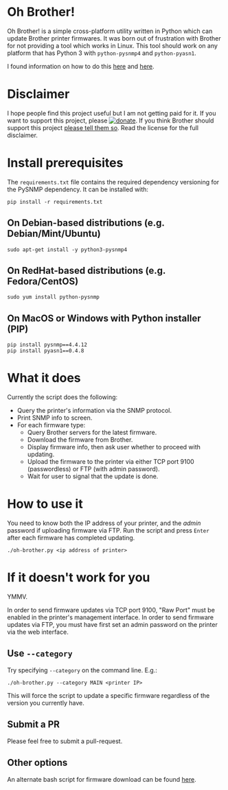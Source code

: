 # Oh Brother!
Oh Brother! is a simple cross-platform utility written in Python which can
update Brother printer firmwares.  It was born out of frustration with Brother
for not providing a tool which works in Linux.  This tool should work on any
platform that has Python 3 with ``python-pysnmp4`` and ``python-pyasn1``.

I found information on how to do this
[here](https://cbompart.wordpress.com/2014/02/05/printer-update/) and
[here](http://pschla.blogspot.com/2013/08/resurrecting-brother-hl-2250dn-after.html).

# Disclaimer
I hope people find this project useful but I am not getting paid for it.  If you want to support this project, please [![donate](https://www.paypalobjects.com/en_US/i/btn/btn_donate_SM.gif)](https://www.paypal.com/cgi-bin/webscr?cmd=_s-xclick&hosted_button_id=J23DKKKYZRTA4).  If you think Brother should support this project [please tell them so](https://support.brother.com/g/b/contacttop.aspx).  Read the license for the full disclaimer.

# Install prerequisites

The `requirements.txt` file contains the required dependency versioning for
the PySNMP dependency. It can be installed with:

```
pip install -r requirements.txt
```

## On Debian-based distributions (e.g. Debian/Mint/Ubuntu)

```
sudo apt-get install -y python3-pysnmp4
```

## On RedHat-based distributions (e.g. Fedora/CentOS)

```
sudo yum install python-pysnmp
```

## On MacOS or Windows with Python installer (PIP)

```
pip install pysnmp==4.4.12
pip install pyasn1==0.4.8
```

# What it does
Currently the script does the following:

  * Query the printer's information via the SNMP protocol.
  * Print SNMP info to screen.
  * For each firmware type:
    * Query Brother servers for the latest firmware.
    * Download the firmware from Brother.
    * Display firmware info, then ask user whether to proceed with updating.
    * Upload the firmware to the printer via either TCP port 9100 (passwordless) or FTP (with admin password).
    * Wait for user to signal that the update is done.

# How to use it
You need to know both the IP address of your printer, and the *admin* password
if uploading firmware via FTP.
Run the script and press ```Enter``` after each
firmware has completed updating.


```
./oh-brother.py <ip address of printer>
```

# If it doesn't work for you
YMMV.

In order to send firmware updates via TCP port 9100, "Raw Port" must be
enabled in the printer's management interface. In order to send firmware
updates via FTP, you must have first set an admin password on the
printer via the web interface.

## Use ``--category``
Try specifying ``--category`` on the command line.  E.g.:

    ./oh-brother.py --category MAIN <printer IP>

This will force the script to update a specific firmware regardless of the
version you currently have.

## Submit a PR
Please feel free to submit a pull-request.

## Other options
An alternate bash script for firmware download can be found
[here](https://cbompart.wordpress.com/2014/05/26/brother-printer-firmware-part-2/).
